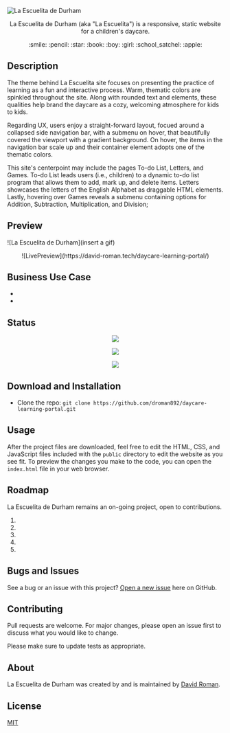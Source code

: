 ![La Escuelita de Durham](https://user-images.githubusercontent.com/25372739/126729460-97cd3658-41ff-4ee2-a543-6a79d426a374.JPG)

<p align="center"> La Escuelita de Durham (aka "La Escuelita") is a responsive, static website for a children's daycare. </p>

<p align="center"> :smile: :pencil: :star: :book: :boy: :girl: :school_satchel: :apple: </p>

## Description

The theme behind La Escuelita site focuses on presenting the practice of learning as a fun and interactive process.  Warm, thematic colors are spinkled throughout the site.  Along with rounded text and elements, these qualities help brand the daycare as a cozy, welcoming atmosphere for kids to kids.

Regarding UX, users enjoy a straight-forward layout, focued around a collapsed side navigation bar, with a submenu on hover, that beautifully covered the viewport with a gradient background.  On hover, the items in the navigation bar scale up and their container element adopts one of the thematic colors.   

This site's centerpoint may include the pages To-do List, Letters, and Games.  To-do List leads users (i.e., children) to a dynamic to-do list program that allows them to add, mark up, and delete items.  Letters showcases the letters of the English Alphabet as draggable HTML elements.  Lastly, hovering over Games reveals a submenu containing options for Addition, Subtraction, Multiplication, and Division; 

## Preview

![La Escuelita de Durham](insert a gif)

<p align="center"> ![LivePreview](https://david-roman.tech/daycare-learning-portal/)</p>

## Business Use Case

- 
- 

## Status

<p align="center"> <img src="https://img.shields.io/tokei/lines/github/droman892/daycare-learning-portal" /> </p>

<p align="center"> <img src="https://img.shields.io/github/languages/count/droman892/daycare-learning-portal" /> </p>

<p align="center"> <img src="https://img.shields.io/github/repo-size/droman892/daycare-learning-portal" /> </p>

## Download and Installation

- Clone the repo: `git clone https://github.com/droman892/daycare-learning-portal.git`

## Usage

After the project files are downloaded, feel free to edit the HTML, CSS, and JavaScript files included with the `public` directory to 
edit the website as you see fit. To preview the changes you make to the code, you can open 
the `index.html` file in your web browser.

## Roadmap

La Escuelita de Durham remains an on-going project, open to contributions.

1) 
2) 
3) 
4) 
5) 

## Bugs and Issues

See a bug or an issue with this project? [Open a new issue](https://github.com/droman892/daycare-learning-portal/issues) here on GitHub.

## Contributing
Pull requests are welcome. For major changes, please open an issue first to discuss what you would like to change.

Please make sure to update tests as appropriate.

## About

La Escuelita de Durham was created by and is maintained by [David Roman](https://www.linkedin.com/in/david-roman-front-end-web-developer/).

## License
[MIT](https://choosealicense.com/licenses/mit/)